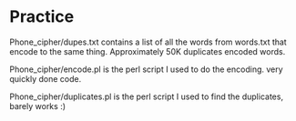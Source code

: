 # Practice

Phone_cipher/dupes.txt contains a list of all the words from words.txt that 
encode to the same thing. Approximately 50K duplicates encoded words.

Phone_cipher/encode.pl is the perl script I used to do the encoding. very quickly
done code.

Phone_cipher/duplicates.pl is the perl script I used to find the duplicates, barely works :) 